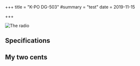 +++
title = "K-PO DG-503"
#summary = "test"
date = 2019-11-15

+++

![The radio](radio.jpg)

## Specifications

## My two cents
